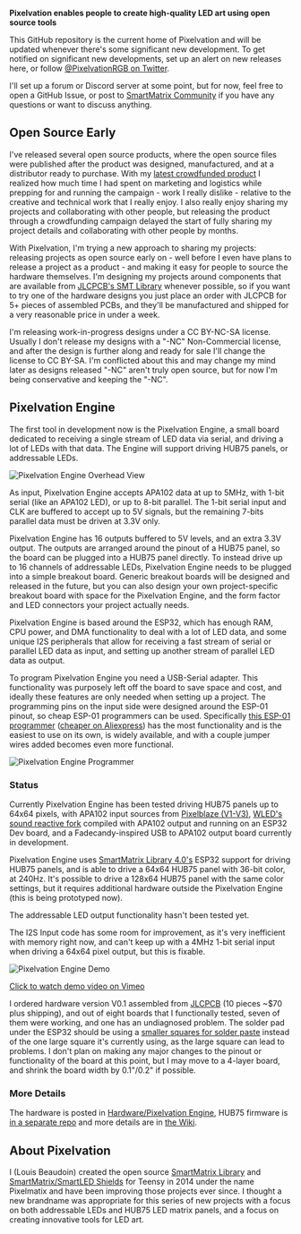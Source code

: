 **Pixelvation enables people to create high-quality LED art using open source tools**

This GitHub repository is the current home of Pixelvation and will be updated whenever there's some significant new development.  To get notified on significant new developments, set up an alert on new releases here, or follow [@PixelvationRGB on Twitter](https://twitter.com/PixelvationRgb).

I'll set up a forum or Discord server at some point, but for now, feel free to open a GitHub Issue, or post to [SmartMatrix Community](https://community.pixelmatix.com) if you have any questions or want to discuss anything.

## Open Source Early

I've released several open source products, where the open source files were published after the product was designed, manufactured, and at a distributor ready to purchase.  With my [latest crowdfunded product](https://www.crowdsupply.com/pixelmatix/smartled-shield-for-teensy-4) I realized how much time I had spent on marketing and logistics while prepping for and running the campaign - work I really dislike - relative to the creative and technical work that I really enjoy.  I also really enjoy sharing my projects and collaborating with other people, but releasing the product through a crowdfunding campaign delayed the start of fully sharing my project details and collaborating with other people by months.

With Pixelvation, I'm trying a new approach to sharing my projects: releasing projects as open source early on - well before I even have plans to release a project as a product - and making it easy for people to source the hardware themselves.  I'm designing my projects around components that are available from [JLCPCB's SMT Library](https://jlcpcb.com/parts) whenever possible, so if you want to try one of the hardware designs you just place an order with JLCPCB for 5+ pieces of assembled PCBs, and they'll be manufactured and shipped for a very reasonable price in under a week.

I'm releasing work-in-progress designs under a CC BY-NC-SA license.  Usually I don't release my designs with a "-NC" Non-Commercial license, and after the design is further along and ready for sale I'll change the license to CC BY-SA.  I'm conflicted about this and may change my mind later as designs released "-NC" aren't truly open source, but for now I'm being conservative and keeping the "-NC".

## Pixelvation Engine

The first tool in development now is the Pixelvation Engine, a small board dedicated to receiving a single stream of LED data via serial, and driving a lot of LEDs with that data.  The Engine will support driving HUB75 panels, or addressable LEDs.

![Pixelvation Engine Overhead View](https://raw.githubusercontent.com/wiki/Pixelvation/Pixelvation/photos/PixelvationEngineV01Top.jpg)

As input, Pixelvation Engine accepts APA102 data at up to 5MHz, with 1-bit serial (like an APA102 LED), or up to 8-bit parallel.  The 1-bit serial input and CLK are buffered to accept up to 5V signals, but the remaining 7-bits parallel data must be driven at 3.3V only.

Pixelvation Engine has 16 outputs buffered to 5V levels, and an extra 3.3V output.  The outputs are arranged around the pinout of a HUB75 panel, so the board can be plugged into a HUB75 panel directly.  To instead drive up to 16 channels of addressable LEDs, Pixelvation Engine needs to be plugged into a simple breakout board.  Generic breakout boards will be designed and released in the future, but you can also design your own project-specific breakout board with space for the Pixelvation Engine, and the form factor and LED connectors your project actually needs.

Pixelvation Engine is based around the ESP32, which has enough RAM, CPU power, and DMA functionality to deal with a lot of LED data, and some unique I2S peripherals that allow for receiving a fast stream of serial or parallel LED data as input, and setting up another stream of parallel LED data as output.

To program Pixelvation Engine you need a USB-Serial adapter.  This functionality was purposely left off the board to save space and cost, and ideally these features are only needed when setting up a project.  The programming pins on the input side were designed around the ESP-01 pinout, so cheap ESP-01 programmers can be used.  Specifically [this ESP-01 programmer](https://www.amazon.com/ESP-01S-Programmer-Adapter-Wireless-4-5-5-5V/dp/B07V556Q82) ([cheaper on Aliexpress](https://www.aliexpress.com/item/32882742790.html))  has the most functionality and is the easiest to use on its own, is widely available, and with a couple jumper wires added becomes even more functional.

![Pixelvation Engine Programmer](https://raw.githubusercontent.com/wiki/Pixelvation/Pixelvation/photos/PixelvationEngineProgrammer.jpg)

### Status

Currently Pixelvation Engine has been tested driving HUB75 panels up to 64x64 pixels, with APA102 input sources from [Pixelblaze (V1-V3)](https://www.crowdsupply.com/hencke-technologies/pixelblaze-v3), [WLED's sound reactive fork](https://github.com/atuline/WLED/) compiled with APA102 output and running on an ESP32 Dev board, and a Fadecandy-inspired USB to APA102 output board currently in development.

Pixelvation Engine uses [SmartMatrix Library 4.0's](https://github.com/pixelmatix/SmartMatrix) ESP32 support for driving HUB75 panels, and is able to drive a 64x64 HUB75 panel with 36-bit color, at 240Hz.  It's possible to drive a 128x64 HUB75 panel with the same color settings, but it requires additional hardware outside the Pixelvation Engine (this is being prototyped now).

The addressable LED output functionality hasn't been tested yet.  

The I2S Input code has some room for improvement, as it's very inefficient with memory right now, and can't keep up with a 4MHz 1-bit serial input when driving a 64x64 pixel output, but this is fixable.

![Pixelvation Engine Demo](https://raw.githubusercontent.com/wiki/Pixelvation/Pixelvation/photos/PixelblazeV3PVEDemo2020-12.jpg)

[Click to watch demo video on Vimeo](https://vimeo.com/491391639/f8f3a9616e)

I ordered hardware version V0.1 assembled from [JLCPCB](https://jlcpcb.com) (10 pieces ~$70 plus shipping), and out of eight boards that I functionally tested, seven of them were working, and one has an undiagnosed problem.  The solder pad under the ESP32 should be using a [smaller squares for solder paste](https://twitter.com/GregDavill/status/1326309124565467136) instead of the one large square it's currently using, as the large square can lead to problems.  I don't plan on making any major changes to the pinout or functionality of the board at this point, but I may move to a 4-layer board, and shrink the board width by 0.1"/0.2" if possible.

### More Details

The hardware is posted in [Hardware/Pixelvation Engine](https://github.com/Pixelvation/Pixelvation/tree/master/Hardware/Pixelvation%20Engine), HUB75 firmware is [in a separate repo](https://github.com/Pixelvation/PixelvationEngine_HUB75) and more details are in  [the Wiki](https://github.com/Pixelvation/Pixelvation/wiki).

## About Pixelvation

I (Louis Beaudoin) created the open source [SmartMatrix Library](https://github.com/pixelmatix/SmartMatrix) and [SmartMatrix/SmartLED Shields](http://docs.pixelmatix.com/SmartMatrix/shieldref.html) for Teensy in 2014 under the name Pixelmatix and have been improving those projects ever since.  I thought a new brandname was appropriate for this series of new projects with a focus on both addressable LEDs and HUB75 LED matrix panels, and a focus on creating innovative tools for LED art.

